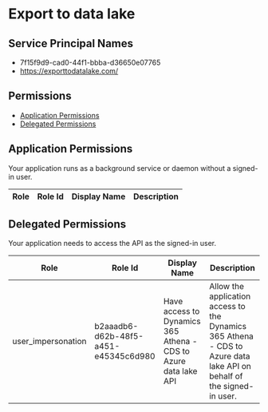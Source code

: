 # Export to data lake
## Service Principal Names
- 7f15f9d9-cad0-44f1-bbba-d36650e07765
- https://exporttodatalake.com/

 ## Permissions
- [Application Permissions](#application-permissions)
- [Delegated Permissions](#delegated-permissions)

## Application Permissions
Your application runs as a background service or daemon without a signed-in user.

| Role | Role Id | Display Name | Description |
|---|---|---|---|

## Delegated Permissions
Your application needs to access the API as the signed-in user. 

| Role | Role Id | Display Name | Description |
|---|---|---|---|
| user_impersonation | b2aaadb6-d62b-48f5-a451-e45345c6d980 | Have access to Dynamics 365 Athena - CDS to Azure data lake API | Allow the application access to the Dynamics 365 Athena - CDS to Azure data lake API on behalf of the signed-in user. |

